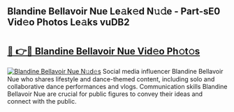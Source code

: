 ## Blandine Bellavoir Nue Le𝚊k𝚎d N𝚞𝚍e - Part-sE0 Vid𝚎o Photos Le𝚊ks vuDB2

# <h2><a href="http://fb6k4t.evod.top/?m=Blandine+Bellavoir+Nue">🔗 👉🔴 Blandine Bellavoir Nue Vid𝚎o Ph𝚘t𝚘s</a></h2>

[![Blandine Bellavoir Nue N𝚞d𝚎s](https://i.imgur.com/8V9OHl7.gif)](http://fb6k4t.evod.top/?m=Blandine+Bellavoir+Nue)
Social media influencer Blandine Bellavoir Nue who shares lifestyle and dance-themed content, including solo and collaborative dance performances and vlogs. Communication skills Blandine Bellavoir Nue are crucial for public figures to convey their ideas and connect with the public. 
